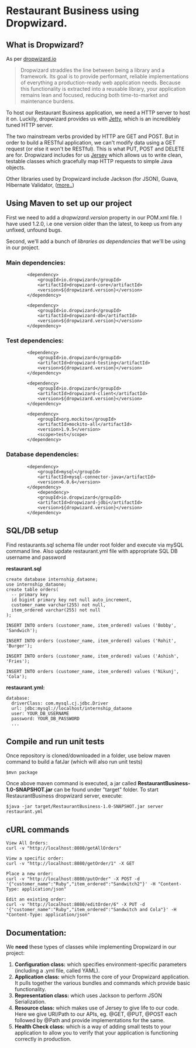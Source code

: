 # Restaurant Business using Dropwizard.

## What is Dropwizard?
As per [dropwizard.io](http://www.dropwizard.io/1.0.5/docs/getting-started.html)
> Dropwizard straddles the line between being a library and a framework. Its goal is to provide performant, reliable implementations of everything a production-ready web application needs. Because this functionality is extracted into a reusable library, your application remains lean and focused, reducing both time-to-market and maintenance burdens.

To host our Restaurant Business application, we need a HTTP server to host it on.
Luckily, dropwizard provides us with [Jetty](http://www.eclipse.org/jetty/), which is an incrediblely tuned HTTP server.

The two mainstream verbs provided by HTTP are GET and POST. But in order to build a RESTful application, we can't modify data using a GET request (or else it won't be RESTful). This is what PUT, POST and DELETE are for. Dropwizard includes for us [Jersey](https://jersey.github.io/) which allows us to write clean, testable classes which gracefully map HTTP requests to simple Java objects.

Other libraries used by Dropwizard include Jackson (for JSON), Guava, Hibernate Validator, ([more..](http://www.dropwizard.io/1.0.5/docs/getting-started.html))

## Using Maven to set up our project
First we need to add a *dropwizard.version* property in our POM.xml file. I have used 1.2.0, i.e one version older than the latest, to keep us from any unfixed, unfound bugs.

Second, we'll add a bunch of *libraries as dependencies* that we'll be using in our project.
###  Main dependencies:
```
        <dependency>
            <groupId>io.dropwizard</groupId>
            <artifactId>dropwizard-core</artifactId>
            <version>${dropwizard.version}</version>
        </dependency>

        <dependency>
            <groupId>io.dropwizard</groupId>
            <artifactId>dropwizard-db</artifactId>
            <version>${dropwizard.version}</version>
        </dependency>
```

### Test dependencies:
```
        <dependency>
            <groupId>io.dropwizard</groupId>
            <artifactId>dropwizard-testing</artifactId>
            <version>${dropwizard.version}</version>
        </dependency>

        <dependency>
            <groupId>io.dropwizard</groupId>
            <artifactId>dropwizard-client</artifactId>
            <version>${dropwizard.version}</version>
        </dependency>

        <dependency>
            <groupId>org.mockito</groupId>
            <artifactId>mockito-all</artifactId>
            <version>1.9.5</version>
            <scope>test</scope>
        </dependency>
```       

###  Database dependencies:
```
        <dependency>
            <groupId>mysql</groupId>
            <artifactId>mysql-connector-java</artifactId>
            <version>6.0.6</version>
        </dependency>
	        <dependency>
            <groupId>io.dropwizard</groupId>
            <artifactId>dropwizard-jdbi</artifactId>
            <version>${dropwizard.version}</version>
        </dependency>
```

## SQL/DB setup
Find restaurants.sql schema file under root folder and execute via mySQL command line. Also update restaurant.yml file with appropriate SQL DB username and password

**restaurant.sql**
```concept
create database internship_dataone;
use internship_dataone;
create table orders(
  -- primary key
  id bigint primary key not null auto_increment,
  customer_name varchar(255) not null,
  item_ordered varchar(255) not null
);

INSERT INTO orders (customer_name, item_ordered) values ('Bobby', 'Sandwich');

INSERT INTO orders (customer_name, item_ordered) values ('Rohit', 'Burger');

INSERT INTO orders (customer_name, item_ordered) values ('Ashish', 'Fries');

INSERT INTO orders (customer_name, item_ordered) values ('Nikunj', 'Cola');
```

**restaurant.yml:**
```concept
database:
  driverClass: com.mysql.cj.jdbc.Driver
  url: jdbc:mysql://localhost/internship_dataone
  user: YOUR_DB_USERNAME
  password: YOUR_DB_PASSWORD
  ...
```

## Compile and run unit tests
Once repository is cloned/downloaded in a folder, use below maven command to build a fatJar (which will also run unit tests)
```concept
$mvn package
```

Once above maven command is executed, a jar called **RestaurantBusiness-1.0-SNAPSHOT.jar** can be found under "target" folder. To start RestaurantBusiness dropwizard server, execute:

```concept
$java -jar target/RestaurantBusiness-1.0-SNAPSHOT.jar server restaurant.yml
```

## cURL commands
```concept
View All Orders:
curl -v "http://localhost:8080/getAllOrders"
```
```
View a specific order:
curl -v "http://localhost:8080/getOrder/1" -X GET
```
```
Place a new order:
curl -v "http://localhost:8080/putOrder" -X POST -d '{"customer_name":"Ruby","item_ordered":"Sandwitch2"}' -H "Content-Type: application/json" 
```
```
Edit an existing order:
curl -v "http://localhost:8080/editOrder/6" -X PUT -d '{"customer_name":"Ruby","item_ordered":"Sandwitch and Cola"}' -H "Content-Type: application/json"
```


## Documentation:

We **need** these types of classes while implementing Dropwizard in our project:
1. **Configuration class:** which specifies environment-specific parameters (including a .yml file, called YAML).
2. **Application class:** which forms the core of your Dropwizard application. It pulls together the various bundles and commands which provide basic functionality.
3. **Representation class:** which uses Jackson to perform JSON Serialization.
4. **Resource class:** which makes use of Jersey to give life to our code. Here we give URI/Path to our APIs, eg. @GET, @PUT, @POST each followed by @Path and provide implementations for the same.
5. **Health Check class:** which is a way of adding small tests to your application to allow you to verify that your application is functioning correctly in production.
